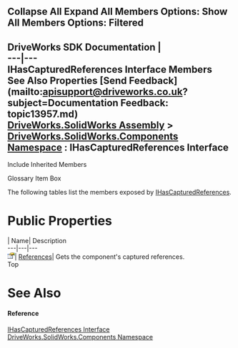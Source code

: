 Collapse All Expand All Members Options: Show All  Members Options: Filtered   
---  
DriveWorks SDK Documentation  |   
---|---  
IHasCapturedReferences Interface Members   
See Also Properties [Send Feedback](mailto:apisupport@driveworks.co.uk?subject=Documentation Feedback: topic13957.md)  
[DriveWorks.SolidWorks Assembly](topic13342.md) > [DriveWorks.SolidWorks.Components Namespace](topic13925.md) : IHasCapturedReferences Interface  
---  
  
Include Inherited Members    


Glossary Item Box

The following tables list the members exposed by [IHasCapturedReferences](topic13957.md).

# Public Properties

| Name| Description  
---|---|---  
![ Property](dotnetimages/Property.gif)| [References](topic13962.md)| Gets the component's captured references.   
Top

# See Also

#### Reference

[IHasCapturedReferences Interface](topic13957.md)   
[DriveWorks.SolidWorks.Components Namespace](topic13925.md)


